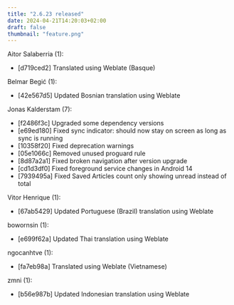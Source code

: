 ```yaml
---
title: "2.6.23 released"
date: 2024-04-21T14:20:03+02:00
draft: false
thumbnail: "feature.png"
---
```


Aitor Salaberria (1):
  * [d719ced2] Translated using Weblate (Basque)

Belmar Begić (1):
  * [42e567d5] Updated Bosnian translation using Weblate

Jonas Kalderstam (7):
  * [f2486f3c] Upgraded some dependency versions
  * [e69ed180] Fixed sync indicator: should now stay on screen as long as
         sync is running
  * [10358f20] Fixed deprecation warnings
  * [05e1066c] Removed unused proguard rule
  * [8d87a2a1] Fixed broken navigation after version upgrade
  * [cd1d3df0] Fixed foreground service changes in Android 14
  * [7939495a] Fixed Saved Articles count only showing unread instead of
         total

Vitor Henrique (1):
  * [67ab5429] Updated Portuguese (Brazil) translation using Weblate

bowornsin (1):
  * [e699f62a] Updated Thai translation using Weblate

ngocanhtve (1):
  * [fa7eb98a] Translated using Weblate (Vietnamese)

zmni (1):
  * [b56e987b] Updated Indonesian translation using Weblate

